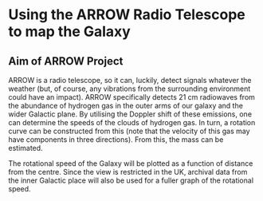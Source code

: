 # Using the ARROW Radio Telescope to map the Galaxy

## Aim of ARROW Project
ARROW is a radio telescope, so it can, luckily, detect signals whatever the weather (but, of course, any vibrations from the surrounding environment could have an impact). ARROW specifically detects 21 cm radiowaves from the abundance of hydrogen gas in the outer arms of our galaxy and the wider Galactic plane. By utilising the Doppler shift of these emissions, one can determine the speeds of the clouds of hydrogen gas. In turn, a rotation curve can be constructed from this (note that the velocity of this gas may have components in three directions). From this, the mass can be estimated.

The rotational speed of the Galaxy will be plotted as a function of distance from the centre. Since the view is restricted in the UK, archival data from the inner Galactic place will also be used for a fuller graph of the rotational speed.
